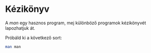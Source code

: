# Kézikönyv
A *man* egy hasznos program, mej különböző programok kézikönyvét lapozhatjuk át.

Próbáld ki a következő sort:
```bash
man man
```
